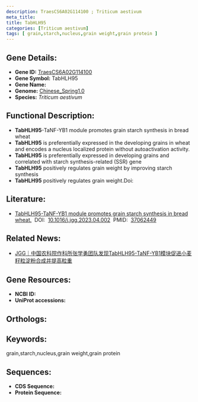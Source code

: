 ```yaml
---
description: TraesCS6A02G114100 ; Triticum aestivum
meta_title:
title: TabHLH95
categories: [Triticum aestivum]
tags: [ grain,starch,nucleus,grain weight,grain protein ]
---
```


## Gene Details:
- **Gene ID:**	[TraesCS6A02G114100]()
- **Gene Symbol:** TabHLH95
- **Gene Name:** 
- **Genome:** [Chinese_Spring1.0]()
- **Species:** *Triticum aestivum*

## Functional Description:
   - **TabHLH95**-TaNF-YB1 module promotes grain starch synthesis in bread wheat
   - **TabHLH95** is preferentially expressed in the developing grains in wheat and encodes a nucleus localized protein without autoactivation activity.
   - **TabHLH95** is preferentially expressed in developing grains and correlated with starch synthesis-related (SSR) gene
   - **TabHLH95** positively regulates grain weight by improving starch synthesis
   - **TabHLH95** positively regulates grain weight.Doi:	

## Literature:
   - [TabHLH95-TaNF-YB1 module promotes grain starch synthesis in bread wheat.]( https://www.sciencedirect.com/science/article/pii/S1673852723000899?via%3Dihub#appsec1)&nbsp;&nbsp;DOI:&nbsp;&nbsp;[10.1016/j.jgg.2023.04.002](https://www.sciencedirect.com/science/article/pii/S1673852723000899?via%3Dihub#appsec1)&nbsp;&nbsp;PMID:&nbsp;&nbsp;[37062449](https://pubmed.ncbi.nlm.nih.gov/37062449/)

## Related News:
   - [JGG｜中国农科院作科所张学勇团队发现TabHLH95-TaNF-YB1模块促进小麦籽粒淀粉合成并提高粒重](https://mp.weixin.qq.com/s/9dUAfiKO-ZPpsyh8qrEMJg)

## Gene Resources:
- **NCBI ID:** [](https://www.ncbi.nlm.nih.gov/gene/?term=)
- **UniProt accessions:** [](https://www.uniprot.org/uniprotkb//entry)

## Orthologs:

## Keywords:
grain,starch,nucleus,grain weight,grain protein

## Sequences:
- **CDS Sequence:**
- **Protein Sequence:**
